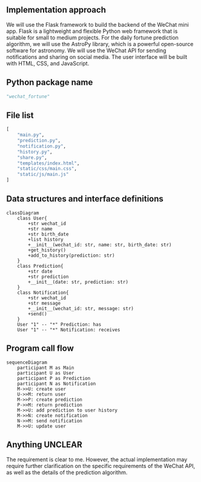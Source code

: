 ## Implementation approach
We will use the Flask framework to build the backend of the WeChat mini app. Flask is a lightweight and flexible Python web framework that is suitable for small to medium projects. For the daily fortune prediction algorithm, we will use the AstroPy library, which is a powerful open-source software for astronomy. We will use the WeChat API for sending notifications and sharing on social media. The user interface will be built with HTML, CSS, and JavaScript. 

## Python package name
```python
"wechat_fortune"
```

## File list
```python
[
    "main.py",
    "prediction.py",
    "notification.py",
    "history.py",
    "share.py",
    "templates/index.html",
    "static/css/main.css",
    "static/js/main.js"
]
```

## Data structures and interface definitions
```mermaid
classDiagram
    class User{
        +str wechat_id
        +str name
        +str birth_date
        +list history
        +__init__(wechat_id: str, name: str, birth_date: str)
        +get_history()
        +add_to_history(prediction: str)
    }
    class Prediction{
        +str date
        +str prediction
        +__init__(date: str, prediction: str)
    }
    class Notification{
        +str wechat_id
        +str message
        +__init__(wechat_id: str, message: str)
        +send()
    }
    User "1" -- "*" Prediction: has
    User "1" -- "*" Notification: receives
```

## Program call flow
```mermaid
sequenceDiagram
    participant M as Main
    participant U as User
    participant P as Prediction
    participant N as Notification
    M->>U: create user
    U->>M: return user
    M->>P: create prediction
    P->>M: return prediction
    M->>U: add prediction to user history
    M->>N: create notification
    N->>M: send notification
    M->>U: update user
```

## Anything UNCLEAR
The requirement is clear to me. However, the actual implementation may require further clarification on the specific requirements of the WeChat API, as well as the details of the prediction algorithm.